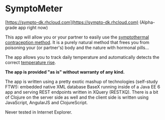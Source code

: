 SymptoMeter
======

[https://sympto-dk.rhcloud.com](https://sympto-dk.rhcloud.com) (Alpha-grade app right now)

This app will allow you or your partner to easily use the [symptothermal contraception method](http://www.plannedparenthood.org/health-topics/birth-control/symptothermal-method-22142.htm). It is a purely natural method that frees you from poisoning your (or partner's) body and the nature with hormonal pills… 

The app allows you to track daily temperature and automatically detects the correct [temperature rise](http://www.plannedparenthood.org/health-topics/birth-control/temperature-method-22143.htm).

**The app is provided "as is" without warranty of any kind.**

The app is written using a pretty exotic mashup of technologies (self-study FTW!): embedded native XML database BaseX running inside of a Java EE 6 app and serving REST endpoints written in XQuery (RESTXQ). There is a bit of Clojure on the server side as well and the client side is written using JavaScript, AngularJS and ClojureScript.

Never tested in Internet Explorer.
